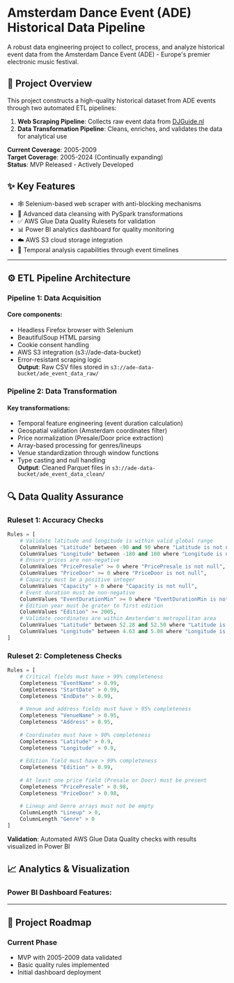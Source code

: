 # Amsterdam Dance Event (ADE) Historical Data Pipeline

&#x20;&#x20;

A robust data engineering project to collect, process, and analyze historical event data from the Amsterdam Dance Event (ADE) - Europe's premier electronic music festival.

## 📖 Project Overview

This project constructs a high-quality historical dataset from ADE events through two automated ETL pipelines:

1. **Web Scraping Pipeline**: Collects raw event data from [DJGuide.nl](https://www.djguide.nl)
2. **Data Transformation Pipeline**: Cleans, enriches, and validates the data for analytical use

**Current Coverage**: 2005-2009\
**Target Coverage**: 2005-2024 (Continually expanding)\
**Status**: MVP Released - Actively Developed

## ✨ Key Features

- 🕸️ Selenium-based web scraper with anti-blocking mechanisms
- 🧹 Advanced data cleansing with PySpark transformations
- ✅ AWS Glue Data Quality Rulesets for validation
- 📊 Power BI analytics dashboard for quality monitoring
- ☁️ AWS S3 cloud storage integration
- 📆 Temporal analysis capabilities through event timelines

---

## ⚙️ ETL Pipeline Architecture

### Pipeline 1: Data Acquisition

#### Core components:

- Headless Firefox browser with Selenium
- BeautifulSoup HTML parsing
- Cookie consent handling
- AWS S3 integration (s3://ade-data-bucket)
- Error-resistant scraping logic\
  **Output**: Raw CSV files stored in `s3://ade-data-bucket/ade_event_data_raw/`

### Pipeline 2: Data Transformation

#### Key transformations:

- Temporal feature engineering (event duration calculation)
- Geospatial validation (Amsterdam coordinates filter)
- Price normalization (Presale/Door price extraction)
- Array-based processing for genres/lineups
- Venue standardization through window functions
- Type casting and null handling\
  **Output**: Cleaned Parquet files in `s3://ade-data-bucket/ade_event_data_clean/`

## 🔍 Data Quality Assurance

### Ruleset 1: Accuracy Checks

```python
Rules = [
    # Validate latitude and longitude is within valid global range
    ColumnValues "Latitude" between -90 and 90 where "Latitude is not null",
    ColumnValues "Longitude" between -180 and 180 where "Longitude is not null",
    # Ensure prices are non-negative
    ColumnValues "PricePresale" >= 0 where "PricePresale is not null",
    ColumnValues "PriceDoor" >= 0 where "PriceDoor is not null",
    # Capacity must be a positive integer
    ColumnValues "Capacity" > 0 where "Capacity is not null",
    # Event duration must be non-negative
    ColumnValues "EventDurationMin" >= 0 where "EventDurationMin is not null",
    # Edition year must be grater to first edition
    ColumnValues "Edition" >= 2005,
    # Validate coordinates are within Amsterdam's metropolitan area
    ColumnValues "Latitude" between 52.28 and 52.50 where "Latitude is not null",  
    ColumnValues "Longitude" between 4.63 and 5.08 where "Longitude is not null"
]
```

### Ruleset 2: Completeness Checks

```python
Rules = [
    # Critical fields must have > 99% completeness
    Completeness "EventName" > 0.99,
    Completeness "StartDate" > 0.99,
    Completeness "EndDate" > 0.99,
    
    # Venue and address fields must have > 95% completeness
    Completeness "VenueName" > 0.95,
    Completeness "Address" > 0.95,
    
    # Coordinates must have > 90% completeness
    Completeness "Latitude" > 0.9,
    Completeness "Longitude" > 0.9,
    
    # Edition field must have > 99% completeness
    Completeness "Edition" > 0.99,
    
    # At least one price field (Presale or Door) must be present
    Completeness "PricePresale" > 0.98,
    Completeness "PriceDoor" > 0.98,
    
    # Lineup and Genre arrays must not be empty
    ColumnLength "Lineup" > 0,
    ColumnLength "Genre" > 0
]
```

**Validation**: Automated AWS Glue Data Quality checks with results visualized in Power BI

## 📈 Analytics & Visualization

### Power BI Dashboard Features:



---

## 🚧 Project Roadmap

### Current Phase

- MVP with 2005-2009 data validated
- Basic quality rules implemented
- Initial dashboard deployment
